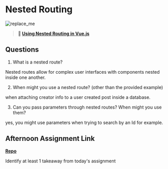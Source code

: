 # Nested Routing

![replace_me](https://codeworks.blob.core.windows.net/public/assets/img/illustrations/placeholder.svg)

> **📖 [Using Nested Routing in Vue.js](https://codeworksacademy.com/fs-student-guide/resources/wk6/04-Child-Routes)**

## Questions

1. What is a nested route?

Nested routes allow for complex user interfaces with components nested inside one another.

2. When might you use a nested route? (other than the provided example)

when attaching creator info to a user created post inside a database. 

3. Can you pass parameters through nested routes? When might you use them?

yes, you might use parameters when trying to search by an Id for example.

## Afternoon Assignment Link

**[Repo](https://github.com/tylertruman/blogger-codeworks)**

Identify at least 1 takeaway from today's assignment
